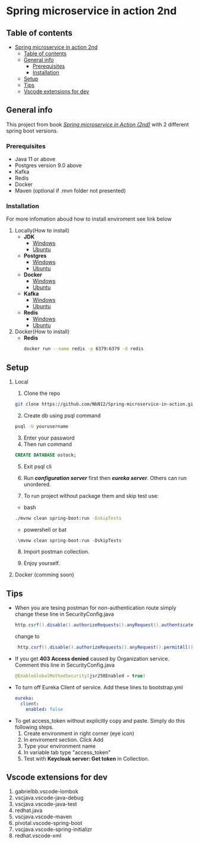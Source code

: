 # Spring microservice in action 2nd

## Table of contents

- [Spring microservice in action 2nd](#spring-microservice-in-action-2nd)
  - [Table of contents](#table-of-contents)
  - [General info](#general-info)
    - [Prerequisites](#prerequisites)
    - [Installation](#installation)
  - [Setup](#setup)
  - [Tips](#tips)
  - [Vscode extensions for dev](#vscode-extensions-for-dev)

## General info

This project from book *[Spring microservice in Action (2nd)](https://www.manning.com/books/spring-microservices-in-action-second-edition)*
with 2 different spring boot versions.

### Prerequisites

* Java 11 or above
* Postgres version 9.0 above
* Kafka
* Redis
* Docker
* Maven (optional if .mvn folder not presented)

### Installation

For more infomation aboud how to install enviroment see link below
1. Locally(How to install)
   * **JDK**
     * [Windows](https://www.youtube.com/watch?v=IJ-PJbvJBGs)
     * [Ubuntu](https://stackoverflow.com/questions/52504825/how-to-install-jdk-11-under-ubuntu)
   * **Postgres**
     * [Windows](https://www.youtube.com/watch?v=e1MwsT5FJRQ)
     * [Ubuntu](https://www.postgresql.org/download/linux/ubuntu/)
   * **Docker**
     * [Windows](https://www.youtube.com/watch?v=_9AWYlt86B8) 
     * [Ubuntu](https://docs.docker.com/engine/install/ubuntu/)
   * **Kafka**
     * [Windows](https://www.goavega.com/install-apache-kafka-on-windows/)
     * [Ubuntu](https://hevodata.com/blog/how-to-install-kafka-on-ubuntu/)
   * **Redis**
     * [Windows](https://stackoverflow.com/questions/6476945/how-do-i-run-redis-on-windows)
     * [Ubuntu](https://redis.io/topics/quickstart)
2. Docker(How to install)
   * **Redis**
      ```bash
      docker run --name redis -p 6379:6379 -d redis
      ```

## Setup
1. Local
   1. Clone the repo

   ```bash
   git clone https://github.com/NbN12/Spring-microservice-in-action.git
   ```

   2. Create db using psql command 
    ```bash 
    psql -U yourusername 
    ```
   3. Enter your password
   4. Then run command 
   ```sql 
   CREATE DATABASE ostock; 
   ```
   5. Exit psql cli

   6. Run _**configuration server**_ first then _**eureka server**_. Others can run unordered.

   7. To run project without package them and skip test use:

     * bash

     ```bash
     ./mvnw clean spring-boot:run -DskipTests
     ```

     * powershell or bat
  
     ```powershell
     .\mvnw clean spring-boot:run -DskipTests
     ```

   8. Import postman collection.

   9. Enjoy yourself.
   
2. Docker (comming soon)

## Tips
* When you are tesing postman for non-authentication route simply change these line in SecurityConfig.java
   ```java
   http.csrf().disable().authorizeRequests().anyRequest().authenticated();
   ```
  change to
  ```java
   http.csrf().disable().authorizeRequests().anyRequest().permitAll();
  ```
* If you get **403 Access denied** caused by Organization service. Comment this line in SecurityConfig.java
  ```java
  @EnableGlobalMethodSecurity(jsr250Enabled = true)
  ```
* To turn off Eureka Client of service. Add these lines to bootstrap.yml
  ```yml
  eureka:
    client:
      enabled: false
  ```
* To get access_token without explicitly copy and paste. Simply do this following steps.
  1. Create environment in right corner (eye icon)
  2. In enviroment section. Click Add
  3. Type your environment name
  4. In variable tab type "access_token"
  5. Test with **Keycloak server: Get token** in Collection.

## Vscode extensions for dev
  1. gabrielbb.vscode-lombok
  2. vscjava.vscode-java-debug
  3. vscjava.vscode-java-test
  4. redhat.java
  5. vscjava.vscode-maven
  6. pivotal.vscode-spring-boot
  7. vscjava.vscode-spring-initializr
  8. redhat.vscode-xml
